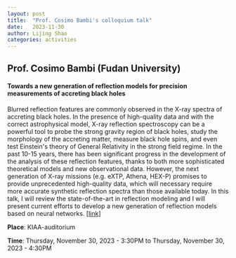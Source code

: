 ```yaml
---
layout: post
title:  "Prof. Cosimo Bambi's colloquium talk"
date:   2023-11-30
author: Lijing Shao
categories: activities
---
```


## Prof. Cosimo Bambi (Fudan University)

#### Towards a new generation of reflection models for precision measurements of accreting black holes

Blurred reflection features are commonly observed in the X-ray spectra of accreting black holes. In the presence of high-quality data and with the correct astrophysical model, X-ray reflection spectroscopy can be a powerful tool to probe the strong gravity region of black holes, study the morphology of the accreting matter, measure black hole spins, and even test Einstein's theory of General Relativity in the strong field regime. In the past 10-15 years, there has been significant progress in the development of the analysis of these reflection features, thanks to both more sophisticated theoretical models and new observational data. However, the next generation of X-ray missions (e.g. eXTP, Athena, HEX-P) promises to provide unprecedented high-quality data, which will necessary require more accurate synthetic reflection spectra than those available today. In this talk, I will review the state-of-the-art in reflection modeling and I will present current efforts to develop a new generation of reflection models based on neural networks.
[[link](https://kiaa.pku.edu.cn/info/1024/9079.htm)]

**Place**: KIAA-auditorium

**Time**: Thursday, November 30, 2023 - 3:30PM to Thursday, November 30, 2023 - 4:30PM

